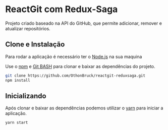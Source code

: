 # ReactGit com Redux-Saga

Projeto criado baseado na API do GitHub, que permite adicionar, remover e atualizar repositórios.

## Clone e Instalação
Para rodar a aplicação é necessário ter o [Node.js](https://nodejs.org/en/) na sua maquina

Use o [npm](https://www.npmjs.com/get-npm) e [Git BASH](https://gitforwindows.org/) para clonar e baixar as dependências do projeto.

```bash
git clone https://github.com/OthonBruck/reactgit-reduxsaga.git
npm install
```

## Inicializando
Após clonar e baixar as dependências podemos utilizar o [yarn](https://yarnpkg.com/getting-started) para iniciar a aplicação.

```bash
yarn start
```

